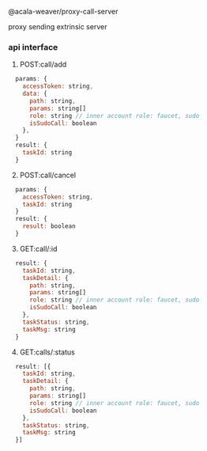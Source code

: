 @acala-weaver/proxy-call-server

proxy sending extrinsic server

### api interface
1. POST:call/add
```js
  params: {
    accessToken: string,
    data: {
      path: string, 
      params: string[]
      role: string // inner account role: faucet, sudo
      isSudoCall: boolean
    },
  }
  result: {
    taskId: string
  }
```
2. POST:call/cancel
```js
  params: {
    accessToken: string,
    taskId: string
  }
  result: {
    result: boolean
  }
```

3. GET:call/:id
```js
  result: {
    taskId: string,
    taskDetail: {
      path: string, 
      params: string[]
      role: string // inner account role: faucet, sudo
      isSudoCall: boolean
    },
    taskStatus: string,
    taskMsg: string
  }
```

4. GET:calls/:status
```js
  result: [{
    taskId: string,
    taskDetail: {
      path: string, 
      params: string[]
      role: string // inner account role: faucet, sudo
      isSudoCall: boolean
    },
    taskStatus: string,
    taskMsg: string
  }]
```